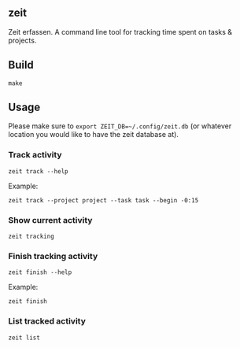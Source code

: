 zeit
----

Zeit erfassen. A command line tool for tracking time spent on tasks & projects.

## Build

```
make
```

## Usage

Please make sure to `export ZEIT_DB=~/.config/zeit.db` (or whatever location you would like to have the zeit database at).

### Track activity

```
zeit track --help
```

Example:

```
zeit track --project project --task task --begin -0:15
```

### Show current activity

```
zeit tracking
```

### Finish tracking activity

```
zeit finish --help
```

Example:

```
zeit finish
```

### List tracked activity

```
zeit list
```
